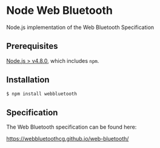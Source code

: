 # Node Web Bluetooth
Node.js implementation of the Web Bluetooth Specification

## Prerequisites

[Node.js > v4.8.0](https://nodejs.org), which includes `npm`.

## Installation

```bash
$ npm install webbluetooth
```

## Specification

The Web Bluetooth specification can be found here:

https://webbluetoothcg.github.io/web-bluetooth/
